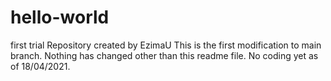 # hello-world
first trial Repository created by EzimaU
This is the first modification to main branch.
Nothing has changed other than this readme file.
No coding yet as of 18/04/2021.
